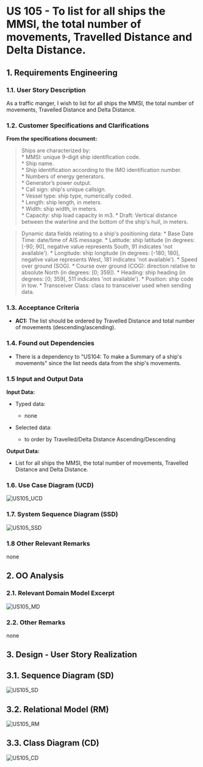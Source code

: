# US 105 - To list for all ships the MMSI, the total number of movements, Travelled Distance and Delta Distance.

## 1. Requirements Engineering


### 1.1. User Story Description


As a traffic manger, I wish to list for all ships the MMSI, the total number of movements, Travelled Distance and Delta Distance.


### 1.2. Customer Specifications and Clarifications 


**From the specifications document:**

>	Ships are characterized by:  
    * MMSI: unique 9-digit ship identification code.  
    * Ship name.  
    * Ship identification according to the IMO identification number.  
    * Numbers of energy generators.  
    * Generator’s power output.    
    * Call sign: ship's unique callsign.  
    * Vessel type: ship type, numerically coded.  
    * Length: ship length, in meters.  
    * Width: ship width, in meters.  
    * Capacity: ship load capacity in m3.
    * Draft: Vertical distance between the waterline and the bottom of the ship's hull, in meters.

>   Dynamic data fields relating to a ship's positioning data:
    * Base Date Time: date/time of AIS message.
    * Latitude: ship latitude (in degrees: [-90; 90], negative value represents South, 91 indicates 'not available').
    * Longitude: ship longitude (in degrees: [-180; 180], negative value represents West, 181 indicates 'not available').
    * Speed over ground (SOG).
    * Course over ground (COG): direction relative to absolute North (in degrees: [0; 359]).
    * Heading: ship heading (in degrees: [0; 359], 511 indicates 'not available').
    * Position: ship code in tow.
    * Transceiver Class: class to transceiver used when sending data.
 

### 1.3. Acceptance Criteria


* **AC1:** The list should be ordered by Travelled Distance and total number of movements (descending/ascending).


### 1.4. Found out Dependencies


* There is a dependency to "US104: To make a Summary of a ship's movements" since the list needs data from the ship's movements.

### 1.5 Input and Output Data


**Input Data:**

* Typed data:
	* none

* Selected data:
    * to order by Travelled/Delta Distance Ascending/Descending 

**Output Data:**

* List for all ships the MMSI, the total number of movements, Travelled Distance and Delta Distance.

### 1.6. Use Case Diagram (UCD)

![US105_UCD](US105_UCD.svg)

### 1.7. System Sequence Diagram (SSD)

![US105_SSD](US105_SSD.svg)

### 1.8 Other Relevant Remarks

none

## 2. OO Analysis

### 2.1. Relevant Domain Model Excerpt 

![US105_MD](US105_MD.svg)

### 2.2. Other Remarks

none


## 3. Design - User Story Realization 

## 3.1. Sequence Diagram (SD)

![US105_SD](US105_SD.svg)

## 3.2. Relational Model (RM)

![US105_RM](US105_RM.svg)

## 3.3. Class Diagram (CD)

![US105_CD](US105_CD.svg)

